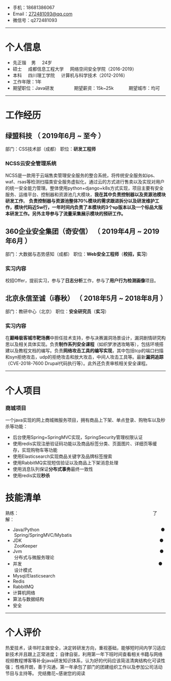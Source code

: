 - 手机：18681386067
- Email：272481093@qq.com
- 微信号：q272481093

---

# 个人信息

 - 先正锴 &#160;&#160;&#160;男 &#160;&#160;&#160;&#160;24岁
 - 硕士 &#160;&#160;&#160;&#160;成都信息工程大学 &#160;&#160;&#160;&#160;网络空间安全学院（2016-2019）
 - 本科 &#160;&#160;&#160;&#160;四川理工学院 &#160;&#160;&#160;&#160;计算机与科学技术（2012-2016）
 - 工作年限：1年
 - 期望职位：Java研发 &#160;&#160;&#160;&#160;&#160;&#160;&#160;&#160;&#160;&#160;&#160;&#160;&#160;&#160;&#160;期望薪资：15k~25k &#160;&#160;&#160;&#160;&#160;&#160;&#160;&#160;&#160;&#160;&#160;期望城市：均可


---

# 工作经历

## 绿盟科技 （ 2019年6月 ~ 至今 ）
部门：CSS技术部（成都）
职位：**研发工程师**</br>

### NCSS云安全管理系统 
NCSS是一款用于云端售卖管理安全服务的整合系统，将传统安全服务如ips、waf、rsas等检测扫描类安全服务虚拟化，通过云的方式进行售卖以及实现对用户的统一安全能力管理。整体使用python+django+k8s方式实现，项目主要有安全服务、运维平台、控制器和资源池几大模块，**我在其中负责控制器以及资源池模块研发工作**。
**负责控制器与资源池整体70%模块的需求跟进拆分以及研发维护工作，模块代码近5w行，一年时间内负责了本模块的3个sp版本以及一个标品大版本研发工作。另外主导参与了流量采集展示模块的预研工作。**


## 360企业安全集团（奇安信） （ 2019年4月 ~ 2019年6月 ）
部门：大数据与态势感知（成都）
职位：**Web安全工程师**（**校招，实习**）</br>

### 实习内容 
校招Offer，提前实习，参与了**日志分析**工作，参与了**用户行为检测画像**项目。


## 北京永信至诚（i春秋） （ 2018年5月 ~ 2018年8月 ）
部门：教研中心（北京）
职位：**安全研究员**（**实习**）</br>

### 实习内容
在**巅峰极客城市靶场赛**中担任技术支持，参与决赛漏洞场景设计，漏洞剧情研究构思以及相关具体实现。负责**制作系列安全课程**（如织梦渗透攻略等），包括环境搭建以及教程文档的编写。负责**网络攻击工具的编写实现**，其中包括tcp的端口扫描和syn拒绝攻击，udp的拒绝攻击和放大攻击，中间人攻击工具等。最新**漏洞追踪**（CVE-2018-7600 Drupal代码执行等）。此外还负责审核相关安全课程。

---

# 个人项目
### 商城项目
一个java实现的网上商城微服务项目，拥有商品上下架、单点登录、购物车以及秒杀等功能：
- 后台使用Spring+SpringMVC实现，SpringSecurity管理权限认证
- 使用redis实现注册验证码功能以及商品标签分类、页面图片、详细页等缓存，实现购物车等功能
- 使用Elasticsearch实现商品关键字及品牌标签搜索
- 使用RabbitMQ实现短信验证以及商品上下架消息处理
- 使用消息队列保证**分布式事务**最终一致性
- 使用redis实现**秒杀**

# 技能清单

熟练： &#160;&#160;&#160; &#160;&#160;&#160; &#160;&#160;&#160; &#160;&#160;&#160; &#160;&#160;&#160;&#160;&#160;&#160;&#160;&#160;&#160;&#160;&#160;&#160;&#160;&#160;&#160;&#160;&#160;&#160;&#160;&#160;&#160;&#160;&#160;&#160;&#160;&#160;&#160;&#160;&#160;&#160;&#160;&#160;&#160;&#160;&#160;&#160;&#160;&#160;&#160;&#160;&#160;&#160;&#160;&#160;&#160;&#160;&#160;&#160;&#160;&#160;&#160;&#160;&#160;&#160;&#160;&#160;&#160;&#160;&#160;&#160;&#160;&#160;&#160;&#160;&#160;&#160;&#160;&#160;&#160;&#160;&#160;&#160;&#160;&#160;&#160;&#160;&#160;&#160;&#160;&#160;&#160;&#160;&#160;&#160;&#160;&#160;&#160;&#160;&#160;&#160;了解：
- Java/Python   &#160;&#160;&#160; &#160;&#160;&#160; &#160;&#160;&#160; &#160;&#160;&#160; &#160;&#160;&#160;&#160;&#160;&#160;&#160;&#160;&#160;&#160;&#160;&#160;&#160;&#160;&#160;&#160;&#160;&#160;&#160;&#160;&#160;&#160;&#160;&#160;&#160;&#160;&#160;&#160;&#160;&#160;&#160;&#160;&#160;&#160;&#160;&#160;&#160;&#160;&#160;&#160;&#160;&#160;&#160;&#160;&#160;&#160;&#160;&#160;&#160;&#160;&#160;&#160;&#160;&#160;&#160;&#160;&#160;&#160;&#160;&#160;&#160;&#160;&#160;&#160;&#160;&#160;&#160;&#160;&#160;&#160;&#160;&#160;&#160;&#160;&#160;&#160;&#160;&#160;&#160;&#160;● &#160;Spring/SpringMVC/Mybatis
- JDK   &#160;&#160;&#160; &#160;&#160;&#160; &#160;&#160;&#160; &#160;&#160;&#160; &#160;&#160;&#160;&#160;&#160;&#160;&#160;&#160;&#160;&#160;&#160;&#160;&#160;&#160;&#160;&#160;&#160;&#160;&#160;&#160;&#160;&#160;&#160;&#160;&#160;&#160;&#160;&#160;&#160;&#160;&#160;&#160;&#160;&#160;&#160;&#160;&#160;&#160;&#160;&#160;&#160;&#160;&#160;&#160;&#160;&#160;&#160;&#160;&#160;&#160;&#160;&#160;&#160;&#160;&#160;&#160;&#160;&#160;&#160;&#160;&#160;&#160;&#160;&#160;&#160;&#160;&#160;&#160;&#160;&#160;&#160;&#160;&#160;&#160;&#160;&#160;&#160;&#160;&#160;&#160;&#160;&#160;&#160;&#160;&#160;&#160;&#160;&#160;&#160;&#160;&#160;&#160;&#160;● &#160;ZooKeeper
- Jvm   &#160;&#160;&#160; &#160;&#160;&#160; &#160;&#160;&#160; &#160;&#160;&#160; &#160;&#160;&#160;&#160;&#160;&#160;&#160;&#160;&#160;&#160;&#160;&#160;&#160;&#160;&#160;&#160;&#160;&#160;&#160;&#160;&#160;&#160;&#160;&#160;&#160;&#160;&#160;&#160;&#160;&#160;&#160;&#160;&#160;&#160;&#160;&#160;&#160;&#160;&#160;&#160;&#160;&#160;&#160;&#160;&#160;&#160;&#160;&#160;&#160;&#160;&#160;&#160;&#160;&#160;&#160;&#160;&#160;&#160;&#160;&#160;&#160;&#160;&#160;&#160;&#160;&#160;&#160;&#160;&#160;&#160;&#160;&#160;&#160;&#160;&#160;&#160;&#160;&#160;&#160;&#160;&#160;&#160;&#160; &#160;&#160;&#160; &#160;&#160;&#160;  &#160;● &#160;分布式与微服务理论
- 并发   &#160;&#160;&#160; &#160;&#160;&#160; &#160;&#160;&#160; &#160;&#160;&#160; &#160;&#160;&#160;&#160;&#160;&#160;&#160;&#160;&#160;&#160;&#160;&#160;&#160;&#160;&#160;&#160;&#160;&#160;&#160;&#160;&#160;&#160;&#160;&#160;&#160;&#160;&#160;&#160;&#160;&#160;&#160;&#160;&#160;&#160;&#160;&#160;&#160;&#160;&#160;&#160;&#160;&#160;&#160;&#160;&#160;&#160;&#160;&#160;&#160;&#160;&#160;&#160;&#160;&#160;&#160;&#160;&#160;&#160;&#160;&#160;&#160;&#160;&#160;&#160;&#160;&#160;&#160;&#160;&#160;&#160;&#160;&#160;&#160;&#160;&#160;&#160;&#160;&#160;&#160;&#160;&#160;&#160;&#160;&#160;&#160;&#160; &#160;&#160;&#160; &#160;● &#160;设计模式
- Mysql/Elasticsearch
- Redis
- RabbitMQ
- 计算机网络
- 算法与数据结构
- 安全

---
# 个人评价
热爱技术，读书时主做安全，决定转研发方向，重视基础，能够短时间内学习适应新技术并且跟上正常进度；
自律自驱，利用第一年下班时间查看相关书籍与网络视频教程博客等补全java研发知识体系，认为好的代码应该简洁清爽结构化可读性强；
性格开朗，善于沟通，第一年承包了部门的团建组织工作以及参加公司活动节目与主持等。
完结撒花~感谢您的阅读

